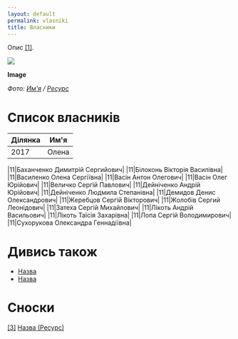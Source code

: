 ```yaml
---
layout: default
permalink: vlasniki
title: Власники
---
```


Опис <span id="a1">[\[1\]](#f1)</span>.

![](/encyclopedia/images/{{page.permalink}}.jpg)

**Image**

*Фото: [Им'я](index) / [Ресурс](index)*

# Список власникiв

|Дiлянка|Им'я|
|-|-|
|2017|Олена|

|11|Баханченко Димитрій Сергийович|
|11|Білоконь Вікторія Василівна|
|11|Василенко Олена Сергіївна|
|11|Васін Антон Олегович|
|11|Васін Олег Юрійович|
|11|Величко Сергій Павлович|
|11|Дейніченко Андрій Юрійович|
|11|Дейніченко Людмила Степанівна|
|11|Демидов Денис Олександрович|
|11|Жеребцов Сергій Вікторович|
|11|Жолобів Сергий Леонідович|
|11|Затеха Сергій Михайлович|
|11|Лікоть Андрій Васильович|
|11|Лікоть Таїсія Захарівна|
|11|Лопа Сергій Володимирович|
|11|Сухорукова Олександра Геннадіївна|

# Дивись також

+ [Назва](index)
+ [Назва](index)

# Сноски

[[3]](#a3) <span id="f3"></span> [Назва (Ресурс)](index)
